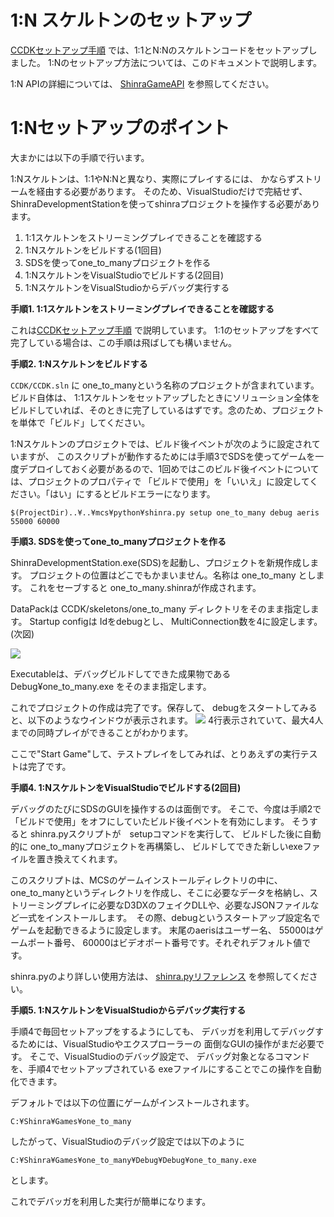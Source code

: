 1:N スケルトンのセットアップ
====

[CCDKセットアップ手順](./Setup.ja.md) では、1:1とN:Nのスケルトンコードをセットアップしました。 1:Nのセットアップ方法については、このドキュメントで説明します。


1:N APIの詳細については、 [ShinraGameAPI](../mcs/Doc/API/ShinraGameAPI.md) を参照してください。


1:Nセットアップのポイント
====

大まかには以下の手順で行います。

1:Nスケルトンは、1:1やN:Nと異なり、実際にプレイするには、
かならずストリームを経由する必要があります。
そのため、VisualStudioだけで完結せず、
ShinraDevelopmentStationを使ってshinraプロジェクトを操作する必要があります。


1. 1:1スケルトンをストリーミングプレイできることを確認する
2. 1:Nスケルトンをビルドする(1回目)
3. SDSを使ってone_to_manyプロジェクトを作る
4. 1:NスケルトンをVisualStudioでビルドする(2回目)
5. 1:NスケルトンをVisualStudioからデバッグ実行する



<B>手順1. 1:1スケルトンをストリーミングプレイできることを確認する</B>

これは[CCDKセットアップ手順](Setup.ja.md) で説明しています。
1:1のセットアップをすべて完了している場合は、この手順は飛ばしても構いません。

<B>手順2. 1:Nスケルトンをビルドする</B>

```CCDK/CCDK.sln``` に one_to_manyという名称のプロジェクトが含まれています。
ビルド自体は、 1:1スケルトンをセットアップしたときにソリューション全体をビルドしていれば、そのときに完了しているはずです。念のため、プロジェクトを単体で「ビルド」してください。

1:Nスケルトンのプロジェクトでは、ビルド後イベントが次のように設定されていますが、
このスクリプトが動作するためには手順3でSDSを使ってゲームを一度デプロイしておく必要があるので、1回めではこのビルド後イベントについては、プロジェクトのプロパティで
「ビルドで使用」を「いいえ」に設定してください。「はい」にするとビルドエラーになります。

~~~
$(ProjectDir)..¥..¥mcs¥python¥shinra.py setup one_to_many debug aeris 55000 60000
~~~

<B>手順3. SDSを使ってone_to_manyプロジェクトを作る</B>

ShinraDevelopmentStation.exe(SDS)を起動し、プロジェクトを新規作成します。
プロジェクトの位置はどこでもかまいません。名称は one_to_many とします。
これをセーブすると one_to_many.shinraが作成されます。

DataPackは CCDK/skeletons/one_to_many ディレクトリをそのまま指定します。
Startup configは Idをdebugとし、 MultiConnection数を4に設定します。(次図)

<img src="images/sds_1n_setting.png"></img>

Executableは、デバッグビルドしてできた成果物である
Debug¥one_to_many.exe をそのまま指定します。

これでプロジェクトの作成は完了です。保存して、
debugをスタートしてみると、以下のようなウインドウが表示されます。
<img src="images/sds_1n_starting.png"></img>
4行表示されていて、最大4人までの同時プレイができることがわかります。

ここで"Start Game"して、テストプレイをしてみれば、とりあえずの実行テストは完了です。

<B>手順4. 1:NスケルトンをVisualStudioでビルドする(2回目)</B>

デバッグのたびにSDSのGUIを操作するのは面倒です。
そこで、今度は手順2で「ビルドで使用」をオフにしていたビルド後イベントを有効にします。
そうすると shinra.pyスクリプトが　setupコマンドを実行して、
ビルドした後に自動的に one_to_manyプロジェクトを再構築し、
ビルドしてできた新しいexeファイルを置き換えてくれます。

このスクリプトは、MCSのゲームインストールディレクトリの中に、one_to_manyというディレクトリを作成し、そこに必要なデータを格納し、ストリーミングプレイに必要なD3DXのフェイクDLLや、必要なJSONファイルなど一式をインストールします。　その際、debugというスタートアップ設定名でゲームを起動できるように設定します。 末尾のaerisはユーザー名、 55000はゲームポート番号、 60000はビデオポート番号です。それぞれデフォルト値です。


shinra.pyのより詳しい使用方法は、 [shinra.pyリファレンス](../mcs/Doc/MCS_README.md) を参照してください。


<B>手順5. 1:NスケルトンをVisualStudioからデバッグ実行する</B>

手順4で毎回セットアップをするようにしても、
デバッガを利用してデバッグするためには、VisualStudioやエクスプローラーの
面倒なGUIの操作がまだ必要です。
そこで、VisualStudioのデバッグ設定で、
デバッグ対象となるコマンドを、手順4でセットアップされている
exeファイルにすることでこの操作を自動化できます。

デフォルトでは以下の位置にゲームがインストールされます。

```C:¥Shinra¥Games¥one_to_many```

したがって、VisualStudioのデバッグ設定では以下のように

~~~
C:¥Shinra¥Games¥one_to_many¥Debug¥Debug¥one_to_many.exe
~~~

とします。

これでデバッガを利用した実行が簡単になります。



